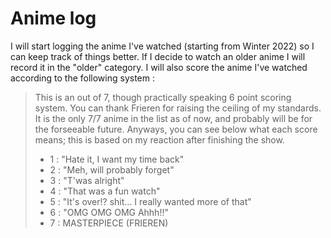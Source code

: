 # Anime log

I will start logging the anime I've watched (starting from Winter 2022) so I can keep track of things better. If I decide to watch an older anime I will record it in the "older" category. I will also score the anime I've watched according to the following system :

> This is an out of 7, though practically speaking 6 point scoring system. You can thank Frieren for raising the ceiling of my standards. It is the only 7/7 anime in the list as of now, and probably will be for the forseeable future. Anyways, you can see below what each score means; this is based on my reaction after finishing the show. 
>
> - 1 : "Hate it, I want my time back"
> - 2 : "Meh, will probably forget"
> - 3 : "T'was alright"
> - 4 : "That was a fun watch"
> - 5 : "It's over!? shit... I really wanted more of that"
> - 6 : "OMG OMG OMG Ahhh!!"
> - 7 : MASTERPIECE (FRIEREN)

